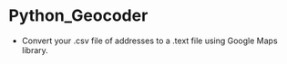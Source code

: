 # Python_Geocoder

- Convert your .csv file of addresses to a .text file using Google Maps library.
